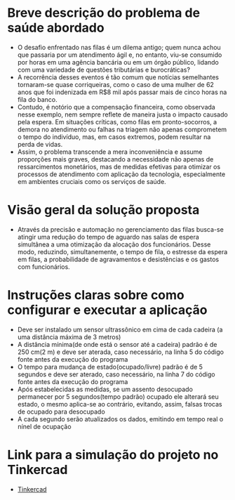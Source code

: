 # Breve descrição do problema de saúde abordado
- O desafio enfrentado nas filas é um dilema antigo; quem nunca achou que passaria por  um atendimento ágil e, no entanto, viu-se consumido por horas em uma agência bancária ou em um órgão público, lidando com uma variedade de questões tributárias e burocráticas?
- A recorrência desses eventos é tão comum que notícias semelhantes tornaram-se quase corriqueiras, como o caso de uma mulher de 62 anos que foi indenizada em R$8 mil após passar mais de cinco horas na fila do banco.
- Contudo, é notório que a compensação financeira, como observada nesse exemplo, nem sempre reflete de maneira justa o impacto causado pela espera. Em situações críticas, como filas em pronto-socorros, a demora no atendimento ou falhas na triagem não apenas comprometem o tempo do indivíduo, mas, em casos extremos, podem resultar na perda de vidas.
- Assim, o problema transcende a mera inconveniência e assume proporções mais graves, destacando a necessidade não apenas de ressarcimentos monetários, mas de medidas efetivas para otimizar os processos de atendimento com aplicação da tecnologia, especialmente em ambientes cruciais como os serviços de saúde.




# Visão geral da solução proposta
- Através da precisão e automação no gerenciamento das filas busca-se atingir uma redução do tempo de aguardo nas salas de espera simultânea a uma otimização da alocação dos funcionários. Desse modo, reduzindo, simultanemente, o tempo de fila, o estresse da espera em filas, a probabilidade de agravamentos e desistências e os gastos com funcionários.



# Instruções claras sobre como configurar e executar a aplicação
- Deve ser instalado um sensor ultrassônico em cima de cada cadeira (a uma distância máxima de 3 metros)
- A distância mínima(de onde está o sensor até a cadeira) padrão é de 250 cm(2 m) e deve ser aterada, caso necessário, na linha 5 do código fonte antes da execução do programa
- O tempo para mudança de estado(ocupado/livre) padrão é de 5 segundos e deve ser aterado, caso necessário, na linha 7 do código fonte antes da execução do programa
- Após estabelecidas as medidas, se um assento desocupado permanecer por 5 segundos(tempo padrão) ocupado ele alterará seu estado, o mesmo aplica-se ao contrário, evitando, assim, falsas trocas de ocupado para desocupado
- A cada segundo serão atualizados os dados, emitindo em tempo real o nínel de ocupação



# Link para a simulação do projeto no Tinkercad
- [Tinkercad](https://www.tinkercad.com/things/j8fB9hAidMW-copy-of-prototipo-fila-zero?sharecode=tAsmiBubC6UIdh47A9eoEdCNaOpWQvlZMAgWjoF1_18)
